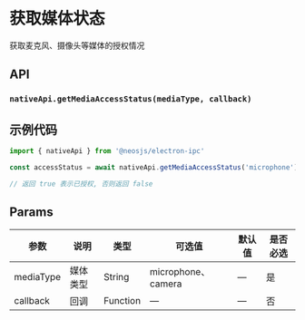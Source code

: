 # 获取媒体状态 <BadgeTip text="异步" type="green"></BadgeTip>

获取麦克风、摄像头等媒体的授权情况

## API
### `nativeApi.getMediaAccessStatus(mediaType, callback)`
### 

## 示例代码
```js
import { nativeApi } from '@neosjs/electron-ipc'

const accessStatus = await nativeApi.getMediaAccessStatus('microphone') // 获取麦克风的授权情况

// 返回 true 表示已授权, 否则返回 false
```

## Params

| 参数  | 说明     | 类型   | 可选值     | 默认值 | 是否必选 |
| ----- | -------- | ------ | ---------- | ------ |------ |
| mediaType | 媒体类型 | String | microphone、camera | —      | 是      |
| callback | 回调 | Function | —  | —      | 否 |
